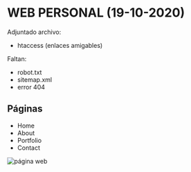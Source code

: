 # WEB PERSONAL (19-10-2020)
Adjuntado archivo: 

- htaccess (enlaces amigables)

Faltan:

- robot.txt
- sitemap.xml
- error 404

## Páginas
- Home
- About
- Portfolio
- Contact
  
![página web](https://i.ibb.co/3v66Dyw/roberti-o.png)
